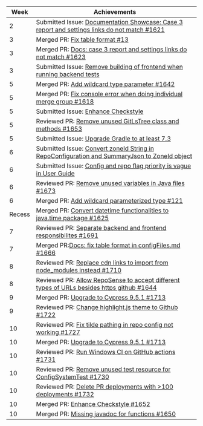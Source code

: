 | Week   | Achievements                                                                                                                                      |
|--------|---------------------------------------------------------------------------------------------------------------------------------------------------|
| 2      | Submitted Issue: [Documentation Showcase: Case 3 report and settings links do not match #1621](https://github.com/reposense/RepoSense/issues/1621) |
| 3      | Merged PR: [Fix table format #13](https://github.com/nus-cs3281/2022/pull/13)                                                                     |
| 3      | Merged PR: [Docs: case 3 report and settings links do not match #1623](https://github.com/reposense/RepoSense/pull/1623)                          |
| 3      | Submitted Issue: [Remove building of frontend when running backend tests](https://github.com/reposense/RepoSense/issues/1630)                     |
| 5      | Merged PR: [Add wildcard type parameter #1642](https://github.com/reposense/RepoSense/pull/1642)                                                  |
| 5      | Merged PR: [Fix console error when doing individual merge group #1618](https://github.com/reposense/RepoSense/pull/1618)                          |
| 5      | Submitted Issue: [Enhance Checkstyle](https://github.com/reposense/RepoSense/issues/1651)                                                         |
| 5      | Reviewed PR: [Remove unused GitLsTree class and methods #1653](https://github.com/reposense/RepoSense/pull/1653)                                  |
| 5      | Submitted Issue: [Upgrade Gradle to at least 7.3](https://github.com/reposense/RepoSense/issues/1661)                                             |
| 6      | Submitted Issue: [Convert zoneId String in RepoConfiguration and SummaryJson to ZoneId object](https://github.com/reposense/RepoSense/issues/1674) |
| 6      | Submitted Issue: [Config and repo flag priority is vague in User Guide](https://github.com/reposense/RepoSense/issues/1676) |
| 6      | Reviewed PR: [Remove unused variables in Java files #1673](https://github.com/reposense/RepoSense/pull/1673) |
| 6      | Merged PR: [Add wildcard parameterized type #121](https://github.com/se-edu/addressbook-level3/pull/121) |
| Recess | Merged PR: [Convert datetime functionalities to java.time package #1625](https://github.com/reposense/RepoSense/pull/1625) |
| 7      | Reviewed PR: [Separate backend and frontend responsibilites #1691](https://github.com/reposense/RepoSense/pull/1691) |
| 7      | Merged PR:[Docs: fix table format in configFiles.md #1666](https://github.com/reposense/RepoSense/pull/1666) |
| 8      | Reviewed PR: [Replace cdn links to import from node_modules instead #1710](https://github.com/reposense/RepoSense/pull/1710) |
| 8      | Reviewed PR: [Allow RepoSense to accept different types of URLs besides https github #1644](https://github.com/reposense/RepoSense/pull/1644) |
| 9      | Merged PR: [Upgrade to Cypress 9.5.1 #1713](https://github.com/reposense/RepoSense/pull/1713) |
| 9      | Reviewed PR: [Change highlight.js theme to Github #1722](https://github.com/reposense/RepoSense/pull/1722) |
| 10     | Reviewed PR: [Fix tilde pathing in repo config not working #1727](https://github.com/reposense/RepoSense/pull/1727/files) |
| 10 | Merged PR: [Upgrade to Cypress 9.5.1 #1713](https://github.com/reposense/RepoSense/pull/1713) |
| 10 | Reviewed PR: [Run Windows CI on GitHub actions #1731](https://github.com/reposense/RepoSense/pull/1731) |
| 10 | Reviewed PR: [Remove unused test resource for ConfigSystemTest #1730](https://github.com/reposense/RepoSense/pull/1730) |
| 10 | Reviewed PR: [Delete PR deployments with >100 deployments #1732](https://github.com/reposense/RepoSense/pull/1732) |
| 10 | Merged PR: [Enhance Checkstyle #1652](https://github.com/reposense/RepoSense/pull/1652) |
| 10 | Merged PR: [Missing javadoc for functions #1650](https://github.com/reposense/RepoSense/pull/1650) |

